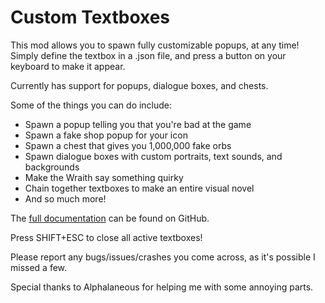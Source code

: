 # Custom Textboxes

This mod allows you to spawn <cy>fully customizable popups</c>, at any time! Simply define the textbox in a .json file, and press a button on your keyboard to make it appear.

Currently has support for popups, dialogue boxes, and chests.

Some of the things you can do include:
- Spawn a popup telling you that you're bad at the game
- Spawn a fake shop popup for your icon
- Spawn a chest that gives you 1,000,000 fake orbs
- Spawn dialogue boxes with custom portraits, text sounds, and backgrounds
- Make the Wraith say something quirky
- Chain together textboxes to make an entire visual novel
- <cy>And so much more!</c>

The [full documentation](https://github.com/GDColon/Custom-Textboxes?tab=readme-ov-file#custom-textboxes) can be found on GitHub.

<cy>Press SHIFT+ESC to close all active textboxes!</c>

Please report any bugs/issues/crashes you come across, as it's possible I missed a few.

Special thanks to Alphalaneous for helping me with some annoying parts.